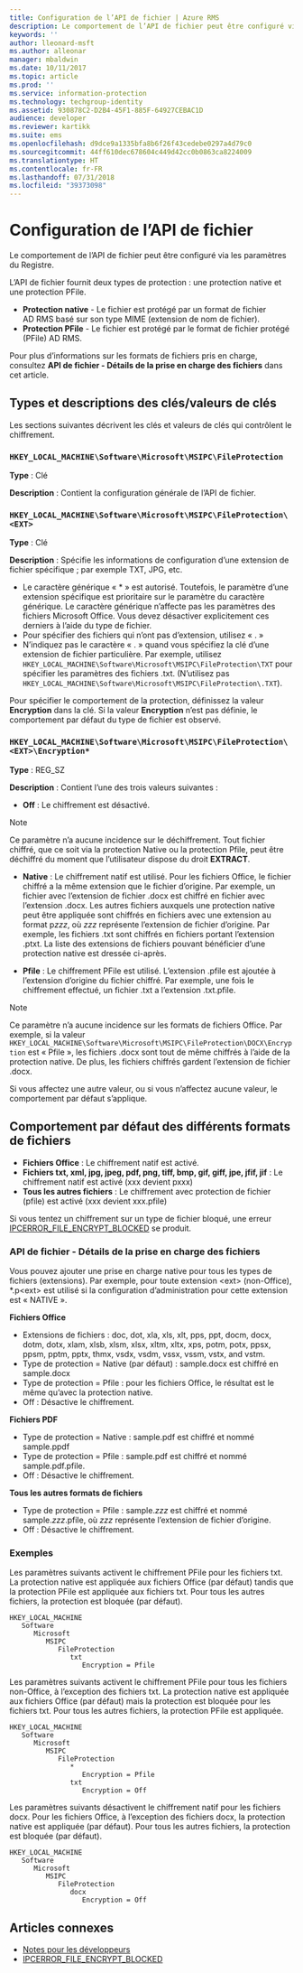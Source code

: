 ```yaml
---
title: Configuration de l’API de fichier | Azure RMS
description: Le comportement de l’API de fichier peut être configuré via les paramètres du Registre.
keywords: ''
author: lleonard-msft
ms.author: alleonar
manager: mbaldwin
ms.date: 10/11/2017
ms.topic: article
ms.prod: ''
ms.service: information-protection
ms.technology: techgroup-identity
ms.assetid: 930878C2-D2B4-45F1-885F-64927CEBAC1D
audience: developer
ms.reviewer: kartikk
ms.suite: ems
ms.openlocfilehash: d9dce9a1335bfa8b6f26f43cedebe0297a4d79c0
ms.sourcegitcommit: 44ff610dec678604c449d42cc0b0863ca8224009
ms.translationtype: HT
ms.contentlocale: fr-FR
ms.lasthandoff: 07/31/2018
ms.locfileid: "39373098"
---
```

# <a name="file-api-configuration"></a>Configuration de l’API de fichier


Le comportement de l’API de fichier peut être configuré via les paramètres du Registre.

L’API de fichier fournit deux types de protection : une protection native et une protection PFile.

-   **Protection native** - Le fichier est protégé par un format de fichier AD RMS basé sur son type MIME (extension de nom de fichier).
-   **Protection PFile** - Le fichier est protégé par le format de fichier protégé (PFile) AD RMS.

Pour plus d’informations sur les formats de fichiers pris en charge, consultez **API de fichier - Détails de la prise en charge des fichiers** dans cet article.

## <a name="keykey-value-types-and-descriptions"></a>Types et descriptions des clés/valeurs de clés

Les sections suivantes décrivent les clés et valeurs de clés qui contrôlent le chiffrement.

### `HKEY_LOCAL_MACHINE\Software\Microsoft\MSIPC\FileProtection`

**Type** : Clé

**Description** : Contient la configuration générale de l’API de fichier.

### `HKEY_LOCAL_MACHINE\Software\Microsoft\MSIPC\FileProtection\<EXT>`

**Type** : Clé

**Description** : Spécifie les informations de configuration d’une extension de fichier spécifique ; par exemple TXT, JPG, etc.

- Le caractère générique « * » est autorisé. Toutefois, le paramètre d’une extension spécifique est prioritaire sur le paramètre du caractère générique. Le caractère générique n’affecte pas les paramètres des fichiers Microsoft Office. Vous devez désactiver explicitement ces derniers à l’aide du type de fichier.
- Pour spécifier des fichiers qui n’ont pas d’extension, utilisez « . »
- N’indiquez pas le caractère « . » quand vous spécifiez la clé d’une extension de fichier particulière. Par exemple, utilisez `HKEY_LOCAL_MACHINE\Software\Microsoft\MSIPC\FileProtection\TXT` pour spécifier les paramètres des fichiers .txt. (N’utilisez pas `HKEY_LOCAL_MACHINE\Software\Microsoft\MSIPC\FileProtection\.TXT`).

Pour spécifier le comportement de la protection, définissez la valeur **Encryption** dans la clé. Si la valeur **Encryption** n’est pas définie, le comportement par défaut du type de fichier est observé.


### `HKEY_LOCAL_MACHINE\Software\Microsoft\MSIPC\FileProtection\<EXT>\Encryption*`

**Type** : REG_SZ

**Description** : Contient l’une des trois valeurs suivantes :

- **Off** : Le chiffrement est désactivé.

> [!Note]
> Ce paramètre n’a aucune incidence sur le déchiffrement. Tout fichier chiffré, que ce soit via la protection Native ou la protection Pfile, peut être déchiffré du moment que l’utilisateur dispose du droit **EXTRACT**.

- **Native** : Le chiffrement natif est utilisé. Pour les fichiers Office, le fichier chiffré a la même extension que le fichier d’origine. Par exemple, un fichier avec l’extension de fichier .docx est chiffré en fichier avec l’extension .docx. Les autres fichiers auxquels une protection native peut être appliquée sont chiffrés en fichiers avec une extension au format p*zzz*, où *zzz* représente l’extension de fichier d’origine. Par exemple, les fichiers .txt sont chiffrés en fichiers portant l’extension .ptxt. La liste des extensions de fichiers pouvant bénéficier d’une protection native est dressée ci-après.

- **Pfile** : Le chiffrement PFile est utilisé. L’extension .pfile est ajoutée à l’extension d’origine du fichier chiffré. Par exemple, une fois le chiffrement effectué, un fichier .txt a l’extension .txt.pfile.


> [!Note]
> Ce paramètre n’a aucune incidence sur les formats de fichiers Office. Par exemple, si la valeur `HKEY_LOCAL_MACHINE\Software\Microsoft\MSIPC\FileProtection\DOCX\Encryption` est « Pfile », les fichiers .docx sont tout de même chiffrés à l’aide de la protection native. De plus, les fichiers chiffrés gardent l’extension de fichier .docx.

Si vous affectez une autre valeur, ou si vous n’affectez aucune valeur, le comportement par défaut s’applique.

## <a name="default-behavior-for-different-file-formats"></a>Comportement par défaut des différents formats de fichiers

-   **Fichiers Office** : Le chiffrement natif est activé.
-   **Fichiers txt, xml, jpg, jpeg, pdf, png, tiff, bmp, gif, giff, jpe, jfif, jif** : Le chiffrement natif est activé (xxx devient pxxx)
-   **Tous les autres fichiers** : Le chiffrement avec protection de fichier (pfile) est activé (xxx devient xxx.pfile)

Si vous tentez un chiffrement sur un type de fichier bloqué, une erreur [IPCERROR\_FILE\_ENCRYPT\_BLOCKED](https://msdn.microsoft.com/library/hh535248.aspx) se produit.

### <a name="file-api---file-support-details"></a>API de fichier - Détails de la prise en charge des fichiers

Vous pouvez ajouter une prise en charge native pour tous les types de fichiers (extensions). Par exemple, pour toute extension &lt;ext&gt; (non-Office), \*.p&lt;ext&gt; est utilisé si la configuration d’administration pour cette extension est « NATIVE ».

**Fichiers Office**

-   Extensions de fichiers : doc, dot, xla, xls, xlt, pps, ppt, docm, docx, dotm, dotx, xlam, xlsb, xlsm, xlsx, xltm, xltx, xps, potm, potx, ppsx, ppsm, pptm, pptx, thmx, vsdx, vsdm, vssx, vssm, vstx, and vstm. 
-   Type de protection = Native (par défaut) : sample.docx est chiffré en sample.docx
-   Type de protection = Pfile : pour les fichiers Office, le résultat est le même qu’avec la protection native.
-   Off : Désactive le chiffrement.

**Fichiers PDF**

-   Type de protection = Native : sample.pdf est chiffré et nommé sample.ppdf
-   Type de protection = Pfile : sample.pdf est chiffré et nommé sample.pdf.pfile.
-   Off : Désactive le chiffrement.

**Tous les autres formats de fichiers**

-   Type de protection = Pfile : sample.*zzz* est chiffré et nommé sample.*zzz*.pfile, où *zzz* représente l’extension de fichier d’origine.
-   Off : Désactive le chiffrement.

### <a name="examples"></a>Exemples

Les paramètres suivants activent le chiffrement PFile pour les fichiers txt. La protection native est appliquée aux fichiers Office (par défaut) tandis que la protection PFile est appliquée aux fichiers txt. Pour tous les autres fichiers, la protection est bloquée (par défaut).

```
HKEY_LOCAL_MACHINE
   Software
      Microsoft
         MSIPC
            FileProtection
               txt
                  Encryption = Pfile
```

Les paramètres suivants activent le chiffrement PFile pour tous les fichiers non-Office, à l’exception des fichiers txt. La protection native est appliquée aux fichiers Office (par défaut) mais la protection est bloquée pour les fichiers txt. Pour tous les autres fichiers, la protection PFile est appliquée.

```
HKEY_LOCAL_MACHINE
   Software
      Microsoft
         MSIPC
            FileProtection
               *
                  Encryption = Pfile
               txt
                  Encryption = Off
```

Les paramètres suivants désactivent le chiffrement natif pour les fichiers docx. Pour les fichiers Office, à l’exception des fichiers docx, la protection native est appliquée (par défaut). Pour tous les autres fichiers, la protection est bloquée (par défaut).

```
HKEY_LOCAL_MACHINE
   Software
      Microsoft
         MSIPC
            FileProtection
               docx
                  Encryption = Off
```

## <a name="related-articles"></a>Articles connexes

- [Notes pour les développeurs](developer-notes.md)
- [IPCERROR\_FILE\_ENCRYPT\_BLOCKED](https://msdn.microsoft.com/library/hh535248.aspx)
